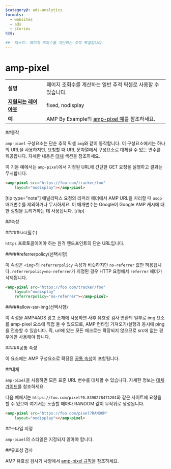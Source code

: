 ```yaml
---
$category@: ads-analytics
formats:
  - websites
  - ads
  - stories
티저:

##  텍스트: 페이지 조회수를 계산하는 추적 픽셀입니다.
---
```

<!--- Reformatted by Reftar! for AMP (go/reftar) on 2019-06-13 -->
<!---
       Copyright 2015 The AMP HTML Authors. All Rights Reserved

       Apache 라이선스 버전 2.0(이하 '라이선스')에 따라 사용이 허가되었으므로, 라이선스를 준수하지 않는 경우 이 파일을 사용할 수 없습니다.
       라이선스의 사본은 다음에서 가져올 수 있습니다.

       http://www.apache.org/licenses/LICENSE-2.0

       해당 법률에 따라 요구되거나 서면으로 동의한 경우를 제외하고, 라이선스에 따라 배포된 소프트웨어는 어떠한 종류의 명시적 또는 묵시적 보증 또는 조건도 없이 '있는 그대로' 배포됩니다.
       라이선스의 허가 및 제한사항에 관한 구체적인 문구는 라이선스를 참조하시기 바랍니다.
  -->

# amp-pixel


<table>
  <tr>
    <td class="col-fourty"><strong>설명</strong></td>
    <td>페이지 조회수를 계산하는 일반 추적 픽셀로 사용할 수 있습니다.</td>
  </tr>
  <tr>
    <td class="col-fourty"><strong><a href="https://www.ampproject.org/docs/guides/responsive/control_layout.html">지원되는 레이아웃</a></strong></td>
    <td>fixed, nodisplay</td>
  </tr>
  <tr>
    <td class="col-fourty"><strong>예</strong></td>
    <td>AMP By Example의 <a href="https://ampbyexample.com/components/amp-pixel/">amp-pixel 예</a>를 참조하세요.</td>
  </tr>
</table>

##동작

`amp-pixel` 구성요소는 단순 추적 픽셀 `img`와 같이 동작합니다. 이 구성요소에서는 하나의 URL을 사용하지만, 요청할 때 URL 문자열에서 구성요소로 대체될 수 있는 변수를 제공합니다. 자세한 내용은 [대체](#substitutions) 섹션을 참조하세요.

이 기본 예에서는 `amp-pixel`에서 지정된 URL에 간단한 GET 요청을 실행하고 결과는 무시합니다.

```html
<amp-pixel src="https://foo.com/tracker/foo"
    layout="nodisplay"></amp-pixel>
```

  [tip type="note"]
애널리틱스 요청의 리퍼러 헤더에서 AMP URL을 처리할 때 `usqp` 매개변수를 제외하거나 무시하세요. 이 매개변수는 Google이 Google AMP 캐시에 대한 실험을 트리거하는 데 사용됩니다.
[/tip]

##속성

#####src(필수)

`https` 프로토콜이어야 하는 원격 엔드포인트의 단순 URL입니다.

#####referrerpolicy(선택사항)

이 속성은 `<img>`의 `referrerpolicy` 속성과 비슷하지만 `no-referrer` 값만 허용됩니다. `referrerpolicy=no-referrer`가 지정된 경우 HTTP 요청에서 `referrer` 헤더가 삭제됩니다.

```html
<amp-pixel src="https://foo.com/tracker/foo"
    layout="nodisplay"
    referrerpolicy="no-referrer"></amp-pixel>
```

#####allow-ssr-img(선택사항)

이 속성을 AMP4ADS 광고 소재에 사용하면 사후 유효성 검사 변환의 일부로 img 요소를 amp-pixel 요소에 직접 둘 수 있으므로, AMP 런타임 가져오기/실행과 동시에 ping을 전송할 수 있습니다.
즉, url에 있는 모든 매크로는 확장되지 않으므로 src에 없는 경우에만 사용해야 합니다.

#####공통 속성

이 요소에는 AMP 구성요소로 확장된 [공통 속성](https://www.ampproject.org/docs/reference/common_attributes)이 포함됩니다.

##대체

`amp-pixel`을 사용하면 모든 표준 URL 변수를 대체할 수 있습니다.
자세한 정보는 [대체 가이드](../spec/amp-var-substitutions.md)를 참조하세요.

다음 예에서는 `https://foo.com/pixel?0.8390278471201`와 같은 사이트에 요청을 할 수 있으며 여기서는 노출할 때마다 RANDOM 값이 무작위로 생성됩니다.

```html
<amp-pixel src="https://foo.com/pixel?RANDOM"
    layout="nodisplay"></amp-pixel>
```

##스타일 지정

`amp-pixel`의 스타일은 지정되지 않아야 합니다.

##유효성 검사

AMP 유효성 검사기 사양에서 [amp-pixel 규칙](https://github.com/ampproject/amphtml/blob/master/validator/validator-main.protoascii)을 참조하세요.

